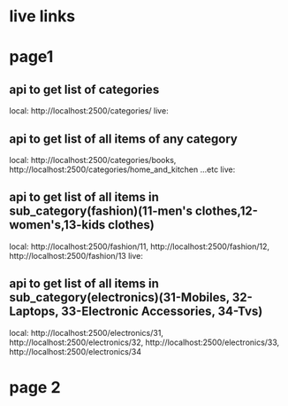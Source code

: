 # live links

# page1

## api to get list of categories
local: http://localhost:2500/categories/
live: 

## api to get list of all items of any category
local: http://localhost:2500/categories/books, http://localhost:2500/categories/home_and_kitchen ...etc
live:

## api to get list of all items in sub_category(fashion)(11-men's clothes,12-women's,13-kids clothes)
local: http://localhost:2500/fashion/11, http://localhost:2500/fashion/12, http://localhost:2500/fashion/13
live: 

## api to get list of all items in sub_category(electronics)(31-Mobiles, 32-Laptops, 33-Electronic Accessories, 34-Tvs)
local: http://localhost:2500/electronics/31, http://localhost:2500/electronics/32, http://localhost:2500/electronics/33, http://localhost:2500/electronics/34

# page 2

